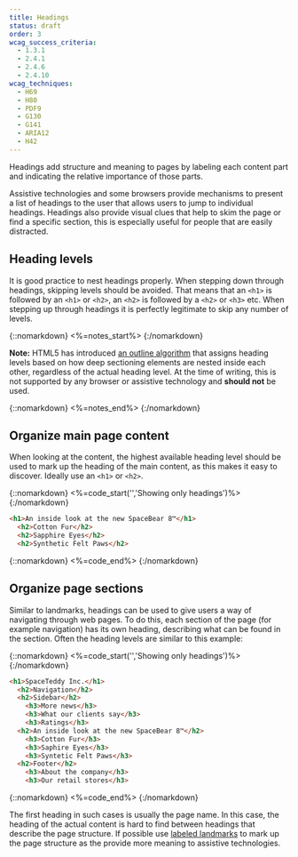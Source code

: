 ```yaml
---
title: Headings
status: draft
order: 3
wcag_success_criteria:
  - 1.3.1
  - 2.4.1
  - 2.4.6
  - 2.4.10
wcag_techniques:
  - H69
  - H80
  - PDF9
  - G130
  - G141
  - ARIA12
  - H42
---
```


Headings add structure and meaning to pages by labeling each content part and indicating the relative importance of those parts.

Assistive technologies and some browsers provide mechanisms to present a list of headings to the user that allows users to jump to individual headings. Headings also provide visual clues that help to skim the page or find a specific section, this is especially useful for people that are easily distracted.

## Heading levels

It is good practice to nest headings properly. When stepping down through headings, skipping levels should be avoided. That means that an `<h1>` is followed by an `<h1>` or `<h2>`, an `<h2>` is followed by a `<h2>` or `<h3>` etc. When stepping up through headings it is perfectly legitimate to skip any number of levels.

{::nomarkdown}
<%=notes_start%>
{:/nomarkdown}

**Note:** HTML5 has introduced [an outline algorithm](http://www.w3.org/TR/html5/sections.html#headings-and-sections) that assigns heading levels based on how deep sectioning elements are nested inside each other, regardless of the actual heading level. At the time of writing, this is not supported by any browser or assistive technology and **should not** be used.

{::nomarkdown}
<%=notes_end%>
{:/nomarkdown}

## Organize main page content

When looking at the content, the highest available heading level should be used to mark up the heading of the main content, as this makes it easy to discover. Ideally use an `<h1>` or `<h2>`.

{::nomarkdown}
<%=code_start('','Showing only headings')%>
{:/nomarkdown}

~~~html
<h1>An inside look at the new SpaceBear 8™</h1>
  <h2>Cotton Fur</h2>
  <h2>Sapphire Eyes</h2>
  <h2>Synthetic Felt Paws</h2>
~~~

{::nomarkdown}
<%=code_end%>
{:/nomarkdown}

## Organize page sections

Similar to landmarks, headings can be used to give users a way of navigating through web pages. To do this, each section of the page (for example navigation) has its own heading, describing what can be found in the section. Often the heading levels are similar to this example:

{::nomarkdown}
<%=code_start('','Showing only headings')%>
{:/nomarkdown}

~~~html
<h1>SpaceTeddy Inc.</h1>
  <h2>Navigation</h2>
  <h2>Sidebar</h2>
    <h3>More news</h3>
    <h3>What our clients say</h3>
    <h3>Ratings</h3>
  <h2>An inside look at the new SpaceBear 8™</h2>
    <h3>Cotton Fur</h3>
    <h3>Saphire Eyes</h3>
    <h3>Syntetic Felt Paws</h3>
  <h2>Footer</h2>
    <h3>About the company</h3>
    <h3>Our retail stores</h3>
~~~

{::nomarkdown}
<%=code_end%>
{:/nomarkdown}

The first heading in such cases is usually the page name. In this case, the heading of the actual content is hard to find between headings that describe the page structure. If possible use [labeled landmarks](landmarks.html) to mark up the page structure as the provide more meaning to assistive technologies.
